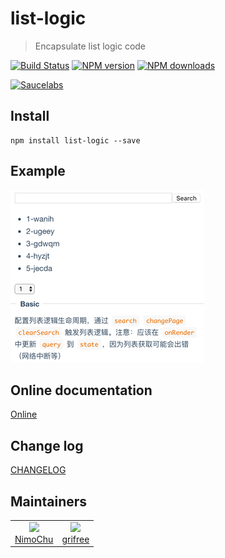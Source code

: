 # list-logic

> Encapsulate list logic code 

[![Build Status](https://api.travis-ci.org/fast-flow/list-logic.svg)](https://travis-ci.org/fast-flow/list-logic)
[![NPM version](https://img.shields.io/npm/v/list-logic.svg?style=flat)](https://npmjs.org/package/list-logic)
[![NPM downloads](http://img.shields.io/npm/dm/list-logic.svg?style=flat)](https://npmjs.org/package/list-logic)

[![Saucelabs](https://saucelabs.com/browser-matrix/list-logic.svg)](https://saucelabs.com/u/list-logic)

## Install

```shell
npm install list-logic --save
```

## Example

[![Preview](./example/preview.png)](http://fast-flow.github.io/list-logic/example)

## Online documentation

[Online](http://fast-flow.github.io/list-logic)

## Change log

[CHANGELOG](./CHANGELOG.md)


## Maintainers

<table>
  <tbody>
    <tr>
      <td align="center">
        <a href="https://github.com/nimojs"><img width="150 height="150" src="https://github.com/nimojs.png?s=150" /></a>
        <br>
        <a href="https://github.com/nimojs">NimoChu</a>
      </td>
      <td align="center">
        <a href="https://github.com/grifree"><img width="150 height="150" src="https://github.com/grifree.png?s=150" /></a>
        <br>
        <a href="https://github.com/grifree">grifree</a>
      </td>
    <tr>
  <tbody>
</table>

